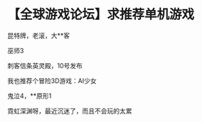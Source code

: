 # 【全球游戏论坛】求推荐单机游戏


昆特牌，老滚，大**客

巫师3

刺客信条英灵殿，10号发布

我也推荐个冒险3D游戏：AI少女<img id="aimg_IFc0f" onclick="zoom(this, this.src, 0, 0, 0)" class="zoom" src="https://cdn.jsdelivr.net/gh/hishis/forum-master/public/images/patch.gif" onmouseover="img_onmouseoverfunc(this)" onload="thumbImg(this)" border="0" alt="" />

鬼泣4，**原形1

霓虹深渊呀，最近沉迷了，而且不会玩的太累
